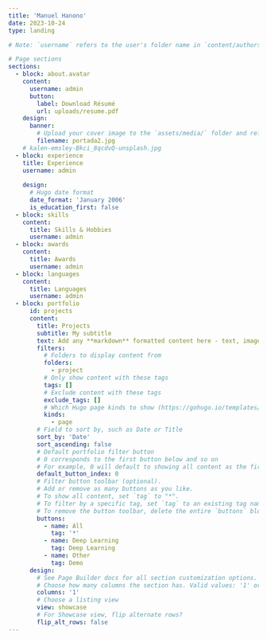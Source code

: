 ```yaml
---
title: 'Manuel Hanono'
date: 2023-10-24
type: landing

# Note: `username` refers to the user's folder name in `content/authors/`

# Page sections
sections:
  - block: about.avatar
    content:
      username: admin
      button:
        label: Download Résumé
        url: uploads/resume.pdf
    design:
      banner:
        # Upload your cover image to the `assets/media/` folder and reference it here
        filename: portada2.jpg
    # kalen-emsley-Bkci_8qcdvQ-unsplash.jpg
  - block: experience
    title: Experience
    username: admin
   
    design:
      # Hugo date format
      date_format: 'January 2006'
      is_education_first: false
  - block: skills
    content:
      title: Skills & Hobbies
      username: admin
  - block: awards
    content:
      title: Awards
      username: admin
  - block: languages
    content:
      title: Languages
      username: admin
  - block: portfolio
      id: projects
      content:
        title: Projects
        subtitle: My subtitle
        text: Add any **markdown** formatted content here - text, images, videos, galleries - and even HTML code!
        filters:
          # Folders to display content from
          folders:
            - project
          # Only show content with these tags
          tags: []
          # Exclude content with these tags
          exclude_tags: []
          # Which Hugo page kinds to show (https://gohugo.io/templates/section-templates/#page-kinds)
          kinds:
            - page
        # Field to sort by, such as Date or Title
        sort_by: 'Date'
        sort_ascending: false
        # Default portfolio filter button
        # 0 corresponds to the first button below and so on
        # For example, 0 will default to showing all content as the first button below shows content with *any* tag
        default_button_index: 0
        # Filter button toolbar (optional).
        # Add or remove as many buttons as you like.
        # To show all content, set `tag` to "*".
        # To filter by a specific tag, set `tag` to an existing tag name.
        # To remove the button toolbar, delete the entire `buttons` block.
        buttons:
          - name: All
            tag: '*'
          - name: Deep Learning
            tag: Deep Learning
          - name: Other
            tag: Demo
      design:
        # See Page Builder docs for all section customization options.
        # Choose how many columns the section has. Valid values: '1' or '2'.
        columns: '1'
        # Choose a listing view
        view: showcase
        # For Showcase view, flip alternate rows?
        flip_alt_rows: false
---
```

